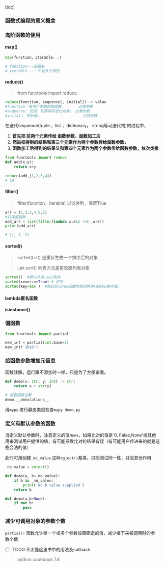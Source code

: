 <!-- toc -->
[toc]
<!-- toc -->

### 函数式编程的意义概念 

### 高阶函数的使用

#### map()

``` python
map(function，iterable...)

# function---函数名
# iterable---一个或多个序列
```



#### reduce()

> from functools import reduce

``` python
reduce(function, sequence[, initial]) -> value
#function：有两个参数的额函数，      必需参数
#sequence: 元组、列表等可迭代对象， 必需参数
#inital： 初始值，                   可选参数
```

在迭代sequence(tuple ，list ，dictionary， string等可迭代物)的过程中，

1. **首先把 前两个元素传给 函数参数，函数加工后**
2. **然后把得到的结果和第三个元素作为两个参数传给函数参数，**
3. **函数加工后得到的结果又和第四个元素作为两个参数传给函数参数，依次类推**

``` python
from functools import reduce
def add(x,y):
    return x+y
 
reduce(add,[1,2,3,4])
# 10
```



#### filter()

> filter(function，iterable)   过滤序列，保留True

``` python
arr = [1,2,3,4,5,6]
#只保留基数
odd_arr = list(filter(lambda x:x%2 !=0 ,arr))
print(odd_arr)

# [1, 3, 5]
```



#### sorted()

> sorted(List) 是重新生成一个排序后的对象
>
> List.sort() 列表方法是更改原列表对象

``` python
sorted()  #默认升序,从小到大
sorted(reverse=True) # 逆序
sorted(key=abs )  #按自定义key函数的规则排序(如abs绝对值)
```



#### lambda匿名函数



#### isinstance()









### 偏函数



``` python
from functools import partial

new_int = partial(int,base=2)
new_int('1010')
```



### 给函数参数增加元信息

函数注解，运行跟不添加时一样，只是为了方便查看。

``` python
def demo(x: str, y: int) -> str:
	return x + str(y)

# 查看函数注解
demo.__annotations__
```

用`mypy` 进行静态类型检查`mypy demo.py`



### 定义有默认参数的函数

当定义默认参数时，注意定义的值`None`，如果比对的值是`0, False,None'或其他用来测试用户提供的值，有可能导致比对的结果有误（有可能用户传进来的就是这些合法的值）

此时可用创建`_no_value` 这种`ogject()`基类，只能测试同一性，并没其他作用

``` python
_no_value = object()

def demo(a, b=_no_value):
    if b is _no_value:
        print('No b value supplied')     
    return b
```

``` python
def demo(a,b=None):
    if not b:
        pass
```

### 减少可调用对象的参数个数

`partial()` 函数允许给一个或多个参数设置固定的值，减少接下来被调用时的参
数个数

- [ ] TODO 不太懂这里书中的用法及callback

> python cookbook 7.8 






